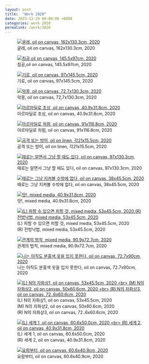 ```yaml
---
layout: post
title:  "Work 2020"
date: 2023-12-29 00:00:00 +0800
categories: work 2020
permalink: /work/2020
---
```


<figure class="work">
  <a href="/assets/img/work/2020/8.jpg" data-lightbox="work-2020" data-title="굴레, oil on canvas, 162x130.3cm, 2020">
    <img src="/assets/img/work/2020/8.jpg" alt="굴레, oil on canvas, 162x130.3cm, 2020" title="굴레, oil on canvas, 162x130.3cm, 2020">
  </a>
  <figcaption>굴레, oil on canvas, 162x130.3cm, 2020</figcaption>
</figure>

<figure class="work">
  <a href="/assets/img/work/2020/9.jpg" data-lightbox="work-2020" data-title="침공,oil on canvas, 145.5x97cm, 2020">
    <img src="/assets/img/work/2020/9.jpg" alt="침공,oil on canvas, 145.5x97cm, 2020" title="침공,oil on canvas, 145.5x97cm, 2020">
  </a>
  <figcaption>침공,oil on canvas, 145.5x97cm, 2020</figcaption>
</figure>

<figure class="work">
  <a href="/assets/img/work/2020/7.jpg" data-lightbox="work-2020" data-title="기로, oil on canvas, 97x145.5cm, 2020">
    <img src="/assets/img/work/2020/7.jpg" alt="기로, oil on canvas, 97x145.5cm, 2020" title="기로, oil on canvas, 97x145.5cm, 2020">
  </a>
  <figcaption>기로, oil on canvas, 97x145.5cm, 2020</figcaption>
</figure>

<figure class="work">
  <a href="/assets/img/work/2020/10.jpg" data-lightbox="work-2020" data-title="악몽, oil on canvas, 72,7x130.3cm, 2020">
    <img src="/assets/img/work/2020/10.jpg" alt="악몽, oil on canvas, 72,7x130.3cm, 2020" title="악몽, oil on canvas, 72,7x130.3cm, 2020">
  </a>
  <figcaption>악몽, oil on canvas, 72,7x130.3cm, 2020</figcaption>
</figure>

<figure class="work">
  <a href="/assets/img/work/2020/1.jpg" data-lightbox="work-2020" data-title="아르마딜로 초상, oil on canvas, 40.9x31.8cm, 2020">
    <img src="/assets/img/work/2020/1.jpg" alt="아르마딜로 초상, oil on canvas, 40.9x31.8cm, 2020" title="아르마딜로 초상, oil on canvas, 40.9x31.8cm, 2020">
  </a>
  <figcaption>아르마딜로 초상, oil on canvas, 40.9x31.8cm, 2020</figcaption>
</figure>

<figure class="work">
  <a href="/assets/img/work/2020/2.jpg" data-lightbox="work-2020" data-title="아르마딜로 처럼, oil on canvas, 91x116.8cm, 2020">
    <img src="/assets/img/work/2020/2.jpg" alt="아르마딜로 처럼, oil on canvas, 91x116.8cm, 2020" title="아르마딜로 처럼, oil on canvas, 91x116.8cm, 2020">
  </a>
  <figcaption>아르마딜로 처럼, oil on canvas, 91x116.8cm, 2020</figcaption>
</figure>

<figure class="work">
  <a href="/assets/img/work/2020/3.jpg" data-lightbox="work-2020" data-title="공격 또는 방어, oil on linen, 각21x15.5cm, 2020">
    <img src="/assets/img/work/2020/3.jpg" alt="공격 또는 방어, oil on linen, 각21x15.5cm, 2020" title="공격 또는 방어, oil on linen, 각21x15.5cm, 2020">
  </a>
  <figcaption>공격 또는 방어, oil on linen, 각21x15.5cm, 2020</figcaption>
</figure>

<figure class="work">
  <a href="/assets/img/work/2020/5.jpg" data-lightbox="work-2020" data-title="때로는 알면서 그냥 할 때도 있다, oil on canvas, 97x130.3cm, 2020">
    <img src="/assets/img/work/2020/5.jpg" alt="때로는 알면서 그냥 할 때도 있다, oil on canvas, 97x130.3cm, 2020" title="때로는 알면서 그냥 할 때도 있다, oil on canvas, 97x130.3cm, 2020">
  </a>
  <figcaption>때로는 알면서 그냥 할 때도 있다, oil on canvas, 97x130.3cm, 2020</figcaption>
</figure>

<figure class="work">
  <a href="/assets/img/work/2020/4.jpg" data-lightbox="work-2020" data-title="때로는 그냥 지켜볼 수밖에 없다, oil on canvas, 38x45.5cm, 2020">
    <img src="/assets/img/work/2020/4.jpg" alt="때로는 그냥 지켜볼 수밖에 없다, oil on canvas, 38x45.5cm, 2020" title="때로는 그냥 지켜볼 수밖에 없다, oil on canvas, 38x45.5cm, 2020">
  </a>
  <figcaption>때로는 그냥 지켜볼 수밖에 없다, oil on canvas, 38x45.5cm, 2020</figcaption>
</figure>

<figure class="work">
  <a href="/assets/img/work/2020/6.jpg" data-lightbox="work-2020" data-title="앗!, mixed media, 40.9x31.8cm, 2020">
    <img src="/assets/img/work/2020/6.jpg" alt="앗!, mixed media, 40.9x31.8cm, 2020" title="앗!, mixed media, 40.9x31.8cm, 2020">
  </a>
  <figcaption>앗!, mixed media, 40.9x31.8cm, 2020</figcaption>
</figure>

<figure class="work">
  <a href="/assets/img/work/2020/13.jpg" data-lightbox="work-2020" data-title="(L) 피할 수 있으면 피할 것, mixed media, 53x45.5cm, 2020 <br> (R) 전방낙법, mixed media, 53x45.5cm, 2020">
    <img src="/assets/img/work/2020/13.jpg" alt="(L) 피할 수 있으면 피할 것, mixed media, 53x45.5cm, 2020 (R) 전방낙법, mixed media, 53x45.5cm, 2020" title="(L) 피할 수 있으면 피할 것, mixed media, 53x45.5cm, 2020 (R) 전방낙법, mixed media, 53x45.5cm, 2020">
  </a>
  <figcaption>(L) 피할 수 있으면 피할 것, mixed media, 53x45.5cm, 2020 <br> (R) 전방낙법, mixed media, 53x45.5cm, 2020</figcaption>
</figure>

<figure class="work">
  <a href="/assets/img/work/2020/12.jpg" data-lightbox="work-2020" data-title="관계의 법칙, mixed media, 90.9x72.7cm, 2020">
    <img src="/assets/img/work/2020/12.jpg" alt="관계의 법칙, mixed media, 90.9x72.7cm, 2020" title="관계의 법칙, mixed media, 90.9x72.7cm, 2020">
  </a>
  <figcaption>관계의 법칙, mixed media, 90.9x72.7cm, 2020</figcaption>
</figure>

<figure class="work">
  <a href="/assets/img/work/2020/11.jpg" data-lightbox="work-2020" data-title="나는 아직도 분홍색 옷을 입지 못한다, oil on canvas, 72.7x90cm, 2020">
    <img src="/assets/img/work/2020/11.jpg" alt="나는 아직도 분홍색 옷을 입지 못한다, oil on canvas, 72.7x90cm, 2020" title="나는 아직도 분홍색 옷을 입지 못한다, oil on canvas, 72.7x90cm, 2020">
  </a>
  <figcaption>나는 아직도 분홍색 옷을 입지 못한다, oil on canvas, 72.7x90cm, 2020</figcaption>
</figure>

<figure class="work">
  <a href="/assets/img/work/2020/14.jpg" data-lightbox="work-2020" data-title="(L) N의 자화상1, oil on canvas, 53x45.5cm, 2020 <br> (M) N의 자화상2, oil on canvas, 50x60.6cm, 2020 <br> (R) N의 자화상3, oil on canvas, 72..6x60.6cm, 2020">
    <img src="/assets/img/work/2020/14.jpg" alt="(L) N의 자화상1, oil on canvas, 53x45.5cm, 2020 <br> (M) N의 자화상2, oil on canvas, 50x60.6cm, 2020 <br> (R) N의 자화상3, oil on canvas, 72..6x60.6cm, 2020" title="(L) N의 자화상1, oil on canvas, 53x45.5cm, 2020 <br> (M) N의 자화상2, oil on canvas, 50x60.6cm, 2020 <br> (R) N의 자화상3, oil on canvas, 72..6x60.6cm, 2020">
  </a>
  <figcaption>(L) N의 자화상1, oil on canvas, 53x45.5cm, 2020 <br> (M) N의 자화상2, oil on canvas, 50x60.6cm, 2020 <br> (R) N의 자화상3, oil on canvas, 72..6x60.6cm, 2020</figcaption>
</figure>

<figure class="work">
  <a href="/assets/img/work/2020/15.jpg" data-lightbox="work-2020" data-title="(L) 세계 1, oil on canvas, 60.6x50.0cm, 2020 <br> (R) 세계 2, oil on canvas, 40.9x31.8cm, 2020">
    <img src="/assets/img/work/2020/15.jpg" alt="(L) 세계 1, oil on canvas, 60.6x50.0cm, 2020 <br> (R) 세계 2, oil on canvas, 40.9x31.8cm, 2020" title="(L) 세계 1, oil on canvas, 60.6x50.0cm, 2020 <br> (R) 세계 2, oil on canvas, 40.9x31.8cm, 2020">
  </a>
  <figcaption>(L) 세계 1, oil on canvas, 60.6x50.0cm, 2020 <br> (R) 세계 2, oil on canvas, 40.9x31.8cm, 2020</figcaption>
</figure>

<figure class="work">
  <a href="/assets/img/work/2020/16.jpg" data-lightbox="work-2020" data-title="요람부터, oil on canvas, 60.6x40.9cm, 2020">
    <img src="/assets/img/work/2020/16.jpg" alt="요람부터, oil on canvas, 60.6x40.9cm, 2020" title="요람부터, oil on canvas, 60.6x40.9cm, 2020">
  </a>
  <figcaption>요람부터, oil on canvas, 60.6x40.9cm, 2020</figcaption>
</figure>